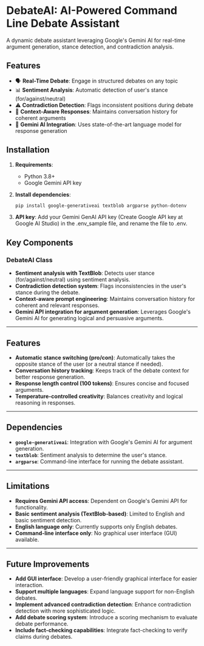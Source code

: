 # DebateAI: AI-Powered Command Line Debate Assistant

A dynamic debate assistant leveraging Google's Gemini AI for real-time argument generation, stance detection, and contradiction analysis.

## Features

- 🗣️ **Real-Time Debate**: Engage in structured debates on any topic
- 📊 **Sentiment Analysis**: Automatic detection of user's stance (for/against/neutral)
- ⚠️ **Contradiction Detection**: Flags inconsistent positions during debate
- 🤖 **Context-Aware Responses**: Maintains conversation history for coherent arguments
- 🚀 **Gemini AI Integration**: Uses state-of-the-art language model for response generation

## Installation

1. **Requirements**:
   - Python 3.8+
   - Google Gemini API key

2. **Install dependencies**:
   ```bash
   pip install google-generativeai textblob argparse python-dotenv
3. **API key**:
   Add your Gemini GenAI API key (Create Google API key at Google AI Studio) in the .env_sample file, and rename the file to .env.

## Key Components

### **DebateAI Class**
- **Sentiment analysis with TextBlob**: Detects user stance (for/against/neutral) using sentiment analysis.
- **Contradiction detection system**: Flags inconsistencies in the user's stance during the debate.
- **Context-aware prompt engineering**: Maintains conversation history for coherent and relevant responses.
- **Gemini API integration for argument generation**: Leverages Google's Gemini AI for generating logical and persuasive arguments.

---

## Features

- **Automatic stance switching (pro/con)**: Automatically takes the opposite stance of the user (or a neutral stance if needed).
- **Conversation history tracking**: Keeps track of the debate context for better response generation.
- **Response length control (100 tokens)**: Ensures concise and focused arguments.
- **Temperature-controlled creativity**: Balances creativity and logical reasoning in responses.

---

## Dependencies

- **`google-generativeai`**: Integration with Google's Gemini AI for argument generation.
- **`textblob`**: Sentiment analysis to determine the user's stance.
- **`argparse`**: Command-line interface for running the debate assistant.

---

## Limitations

- **Requires Gemini API access**: Dependent on Google's Gemini API for functionality.
- **Basic sentiment analysis (TextBlob-based)**: Limited to English and basic sentiment detection.
- **English language only**: Currently supports only English debates.
- **Command-line interface only**: No graphical user interface (GUI) available.

---

## Future Improvements

- **Add GUI interface**: Develop a user-friendly graphical interface for easier interaction.
- **Support multiple languages**: Expand language support for non-English debates.
- **Implement advanced contradiction detection**: Enhance contradiction detection with more sophisticated logic.
- **Add debate scoring system**: Introduce a scoring mechanism to evaluate debate performance.
- **Include fact-checking capabilities**: Integrate fact-checking to verify claims during debates.
   
